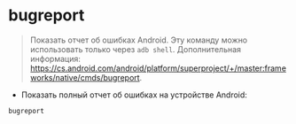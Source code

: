 # bugreport

> Показать отчет об ошибках Android.
> Эту команду можно использовать только через `adb shell`.
> Дополнительная информация: <https://cs.android.com/android/platform/superproject/+/master:frameworks/native/cmds/bugreport>.

- Показать полный отчет об ошибках на устройстве Android:

`bugreport`
